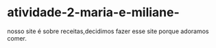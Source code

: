 # atividade-2-maria-e-miliane-
nosso site é sobre receitas,decidimos fazer esse site porque adoramos comer.

